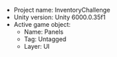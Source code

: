 <!-- UNITY CODE ASSIST INSTRUCTIONS START -->
- Project name: InventoryChallenge
- Unity version: Unity 6000.0.35f1
- Active game object:
  - Name: Panels
  - Tag: Untagged
  - Layer: UI
<!-- UNITY CODE ASSIST INSTRUCTIONS END -->